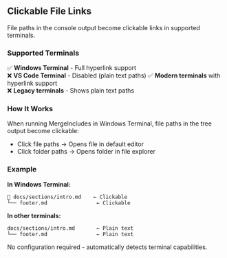 ## Clickable File Links

File paths in the console output become clickable links in supported terminals.

### Supported Terminals

✅ **Windows Terminal** - Full hyperlink support  
❌ **VS Code Terminal** - Disabled (plain text paths)
✅ **Modern terminals** with hyperlink support  
❌ **Legacy terminals** - Shows plain text paths  

### How It Works

When running MergeIncludes in Windows Terminal, file paths in the tree output become clickable:

- Click file paths → Opens file in default editor
- Click folder paths → Opens folder in file explorer

### Example

**In Windows Terminal:**
```
📁 docs/sections/intro.md    ← Clickable
└── footer.md                ← Clickable
```

**In other terminals:**
```
docs/sections/intro.md       ← Plain text
└── footer.md                ← Plain text
```

No configuration required - automatically detects terminal capabilities.
